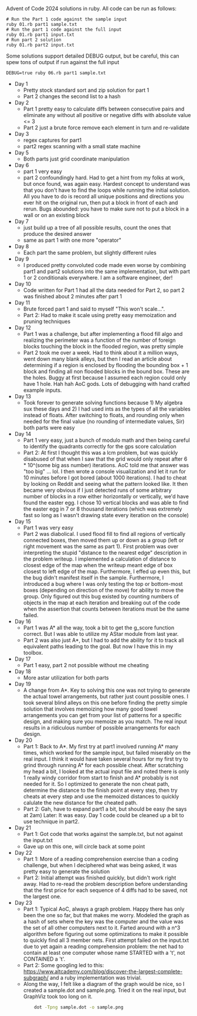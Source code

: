 Advent of Code 2024 solutions in ruby. All code can be run as follows:

```
# Run the Part 1 code against the sample input
ruby 01.rb part1 sample.txt
# Run the part 1 code against the full input
ruby 01.rb part1 input.txt
# Run part 2 solution
ruby 01.rb part2 input.txt

```

Some solutions support detailed DEBUG output, but be careful, this
can spew tons of output if run against the full input
```
DEBUG=true ruby 06.rb part1 sample.txt
```


* Day 1
  * Pretty stock standard sort and zip solution for part 1
  * Part 2 changes the second list to a hash
* Day 2
  * Part 1 pretty easy to calculate diffs between consecutive pairs and
    eliminate any without all positive or negative diffs with absolute
    value <= 3
  * Part 2 just a brute force remove each element in turn and re-validate
* Day 3
  * regex captures for part1
  * part2 regex scanning with a small state machine
* Day 5
  * Both parts just grid coordinate manipulation
* Day 6
  * part 1 very easy
  * part 2 confoundingly hard. Had to get a hint from my folks at work, but
    once found, was again easy. Hardest concept to understand was that you don't
    have to find the loops while running the initial solution. All you have
    to do is record all unique positions and directions you ever hit on the
    original run, then put a block in front of each and rerun. Bugs abounded:
    you have to make sure not to put a block in a wall or on an existing block
* Day 7
  * just build up a tree of all possible results, count the ones that produce
    the desired answer
  * same as part 1 with one more "operator"
* Day 8 
  * Each part the same problem, but slightly different rules
* Day 9
  * I produced pretty convoluted code made even worse by combining part1 and part2
    solutions into the same implementation, but with part 1 or 2 conditionals everywhere.
    I am a software engineer, der!
* Day 10
  * Code written for Part 1 had all the data needed for Part 2, so part 2
    was finished about 2 minutes after part 1
* Day 11
  * Brute forced part 1 and said to myself "This won't scale...".
  * Part 2: Had to make it scale using pretty easy memoization and pruning techniques
* Day 12
  * Part 1 was a challenge, but after implementing a flood fill algo and realizing the
    perimeter was a function of the number of foreign blocks touching the block in the
    flooded region, was pretty simple
  * Part 2 took me over a week. Had to think about it a million ways, went down many
    blank alleys, but then I read an article about determining if a region
    is enclosed by flooding the bounding box + 1 block and finding all non flooded
    blocks in the bound box. These are the holes. Buggy at first because I assumed
    each region could only have 1 hole. Hah hah AoC gods. Lots of debugging with
    hand crafted example inputs.
* Day 13
  * Took forever to generate solving functions because 1) My algebra sux these days and
    2) I had used ints as the types of all the variables instead of floats. After switching
    to floats, and rounding only when needed for the final value (no rounding of intermediate
    values, Sir) both parts were easy
* Day 14
  * Part 1 very easy, just a bunch of modulo math and then being careful to identify
    the quadrants correctly for the gps score calculation
  * Part 2: At first I thought this was a lcm problem, but was quickly disabused of that
    when I saw that the grid would only repeat after 6 * 10^(some big ass number) iterations.
    AoC told me that answer was "too big" ... lol. I then wrote a console visualization
    and let it run for 10 minutes before I got bored (about 1000 iterations). I had to
    cheat by looking on Reddit and seeing what the pattern looked like. It then became very
    obvious if I just detected runs of some arbitrary number of blocks in a row either
    horizontally or vertically, we'd have found the easter egg. I chose 10 vertical blocks
    and was able to find the easter egg in 7 or 8 thousand iterations (which was extremely
    fast so long as I wasn't drawing state every iteration on the console)
* Day 15
  * Part 1 was very easy
  * Part 2 was diabolical. I used flood fill to find all regions of vertically connected boxes, then
    moved them up or down as a group (left or right movement was the same as part 1). First
    problem was over interpreting the stupid "distance to the nearest edge" description in the
    problem writeup. I implemented a calculation of distance to closest edge of the map when
    the writeup meant edge of box closest to left edge of the map. Furthermore, I effed up
    even this, but the bug didn't manifest itself in the sample. Furthermore, I introduced
    a bug where I was only testing the top or bottom-most boxes (depending on direction of
    the move) for ability to move the group. Only figured out this bug existed by counting
    numbers of objects in the map at each iteration and breaking out of the code
    when the assertion that counts between iterations must be the same failed.
* Day 16
  * Part 1 was A* all the way, took a bit to get the g_score function correct. But I was
    able to utilize my AStar module from last year.
  * Part 2 was also just A*, but I had to add the ability for it to track all equivalent
    paths leading to the goal. But now I have this in my toolbox.
* Day 17
  * Part 1 easy, part 2 not possible without me cheating
* Day 18
  * More astar utilization for both parts
* Day 19
  * A change from A*. Key to solving this one was not trying to generate the actual towel
    arrangements, but rather just count possible ones. I took several blind alleys on this
    one before finding the pretty simple solution that involves memoizing how many good towel
    arrangements you can get from your list of patterns for a specific design, and making sure
    you memoize as you match. The real input results in a ridiculous number of possible
    arrangements for each design.
* Day 20
  * Part 1: Back to A*. My first try at part1 involved running A* many times, which worked for the 
    sample input, but failed miserably on the real input. I think it would have taken several
    hours for my first try to grind through running A* for each possible cheat. After scratching
    my head a bit, I looked at the actual input file and noted there is only 1 really windy
    corridor from start to finish and A* probably is not needed for it. So I optimized to
    generate the non cheat path, determine the distance to the finish point at every step,
    then try cheats at every step and use the memoized distances to quickly calulate the
    new distance for the cheated path.
  * Part 2: Gah, have to expand part1 a bit, but should be easy (he says at 2am)
    Later: It was easy. Day 1 code could be cleaned up a bit to use technique in part2.
* Day 21
  * Part 1: Got code that works against the sample.txt, but not against the input.txt
  * Gave up on this one, will circle back at some point
* Day 22
  * Part 1: More of a reading comprehension exercise than a coding challenge, but when I 
    deciphered what was being asked, it was pretty easy to generate the solution
  * Part 2: Initial attempt was finished quickly, but didn't work right away. Had to re-read
    the problem description before understanding that the first price for each sequence of 4 diffs
    had to be saved, not the largest one.
* Day 23
  * Part 1: Typical AoC, always a graph problem. Happy there has only been the one so far, but
    that makes me worry. Modeled the graph as a hash of sets where the key was the computer
    and the value was the set of all other computers next to it. Farted around with a n^3
    algorithm before figuring out some optimizations to make it possible to quickly find
    all 3 member nets. First attempt failed on the input.txt due to yet again a reading
    comprehension problem: the net had to contain at least one computer whose name STARTED
    with a 't', not CONTAINED a 't'.
  * Part 2: Some googling led to this: https://www.altcademy.com/blog/discover-the-largest-complete-subgraph/
    and a ruby implementation was trivial.
  * Along the way, I felt like a diagram of the graph would be nice, so I created a sample.dot 
    and sample.png. Tried it on the real input, but GraphViz took too long on it.
    ```bash
        dot -Tpng sample.dot -o sample.png
    ```
    
